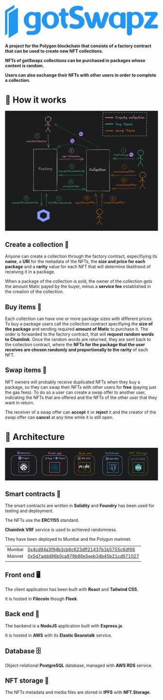 <p align="center">
  <img src="images/logo_full.png" title="gotSwapz logo">
</p>

**A project for the Polygon blockchain that consists of a factory contract that can be used to create new NFT collections.**

**NFTs of gotSwapz collections can be purchased in packages whose content is random.**

**Users can also exchange their NFTs with other users in order to complete a collection.**

# :large_blue_diamond: How it works

![diagram](images/diagram.png)

## Create a collection :flower_playing_cards:

Anyone can create a collection through the factory contract, especifiying its **name**, a **URI** for the metadata of the NFTs, the **size and price for each package** and a **rarity** value for each NFT that will determine likelihood of receiving it in a package.

When a package of the collection is sold, the owner of the collection gets the amount Matic payed by the buyer, minus a **service fee** established in the creation of the collection.

## Buy items :shopping_cart:

Each collection can have one or more package sizes with different prices. To buy a package users call the collection contract specifiying the **size of the package** and sending required **amount of Matic** to purchase it. The order is forwarded to the factory contract, that will **request random words to Chainlink**. Once the random words are returned, they are sent back to the collection contract, where the **NFTs for the package that the user receives are chosen randomly and proportionally to the rarity** of each NFT.

## Swap items :handshake:

NFT owners will probably receive duplicated NFTs when they buy a package, so they can swap their NFTs with other users for **free** (paying just the gas fees). To do so a user can create a swap offer to another user, indicating the NFTs that are offered and the NFTs of the other user that they want in return.

The receiver of a swap offer can **accept** it or **reject** it and the creator of the swap offer can **cancel** at any time while it is still open.

# :large_blue_diamond: Architecture

![architecture](images/stack.png)

## Smart contracts :scroll:

The smart contracts are written in **Solidity** and **Foundry** has been used for testing and deployment.

The NFTs use the **ERC1155** standard.

**Chainlink VRF** service is used to achieved randomness.

They have been deployed to Mumbai and the Polygon mainnet.

|         |                                                        |
| ------- | ------------------------------------------------------ |
| Mumbai  | [0x4cd94a3f94b3cb6c623dff21437b1b5755c6df66](https://mumbai.polygonscan.com/address/0x4cd94a3f94b3cb6c623dff21437b1b5755c6df66#code) |
| Mainnet | [0x5d7addd96b0ca979b86e5eeb34b45b21cd671027](https://polygonscan.com/address/0x5d7addd96b0ca979b86e5eeb34b45b21cd671027#code)        |
|         |                                                        |

## Front end :desktop_computer:

The client application has been built with **React** and **Tailwind CSS**.

It is hosted in **Filecoin** though **Fleek**.

## Back end :electric_plug:

The backend is a **NodeJS** application built with **Express.js**.

It is hosted in **AWS** with its **Elastic Beanstalk** service.

## Database :file_cabinet:

Object-relational **PostgreSQL** database, managed with **AWS RDS** service.

## NFT storage :floppy_disk:

The NFTs metadata and media files are stored in **IPFS** with **NFT.Storage**.

